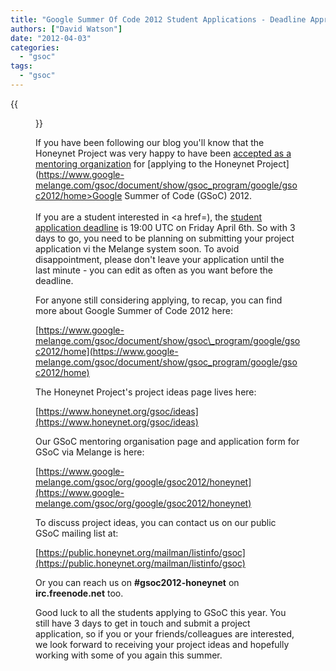 ```yaml
---
title: "Google Summer Of Code 2012 Student Applications - Deadline Approaching"
authors: ["David Watson"]
date: "2012-04-03"
categories: 
  - "gsoc"
tags: 
  - "gsoc"
---
```

{{<figure src="images/banner.png" alt="Banner" width="50%">}}

If you have been following our blog you'll know that the Honeynet Project was very happy to have been [accepted as a mentoring organization](/node/826) for [applying to the Honeynet Project](https://www.google-melange.com/gsoc/document/show/gsoc_program/google/gsoc2012/home>Google Summer of Code (GSoC) 2012</a>.<br><br>If you are a student interested in <a href=), the [student application deadline](https://www.google-melange.com/gsoc/events/google/gsoc2012) is 19:00 UTC on Friday April 6th. So with 3 days to go, you need to be planning on submitting your project application vi the Melange system soon. To avoid disappointment, please don't leave your application until the last minute - you can edit as often as you want before the deadline.  
  
For anyone still considering applying, to recap, you can find more about Google Summer of Code 2012 here:  
  
[https://www.google-melange.com/gsoc/document/show/gsoc\_program/google/gsoc2012/home](https://www.google-melange.com/gsoc/document/show/gsoc_program/google/gsoc2012/home)  
  
The Honeynet Project's project ideas page lives here:  
  
[https://www.honeynet.org/gsoc/ideas](https://www.honeynet.org/gsoc/ideas)  
  
Our GSoC mentoring organisation page and application form for GSoC via Melange is here:  
  
[https://www.google-melange.com/gsoc/org/google/gsoc2012/honeynet](https://www.google-melange.com/gsoc/org/google/gsoc2012/honeynet)  
  
To discuss project ideas, you can contact us on our public GSoC mailing list at:  
  
[https://public.honeynet.org/mailman/listinfo/gsoc](https://public.honeynet.org/mailman/listinfo/gsoc)  
  
Or you can reach us on **#gsoc2012-honeynet** on **irc.freenode.net** too.  
  
Good luck to all the students applying to GSoC this year. You still have 3 days to get in touch and submit a project application, so if you or your friends/colleagues are interested, we look forward to receiving your project ideas and hopefully working with some of you again this summer.
